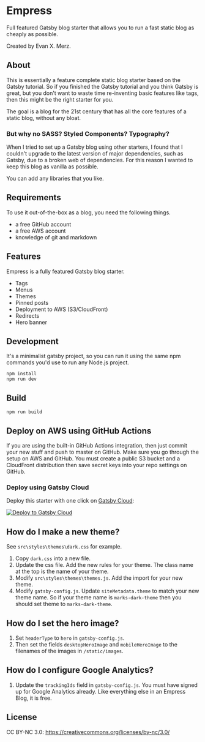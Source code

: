 # Empress

Full featured Gatsby blog starter that allows you to run a fast static blog as cheaply as possible.

Created by Evan X. Merz.

## About

This is essentially a feature complete static blog starter based on the Gatsby tutorial. So if you finished the Gatsby tutorial and you think Gatsby is great, but you don't want to waste time re-inventing basic features like tags, then this might be the right starter for you.

The goal is a blog for the 21st century that has all the core features of a static blog, without any bloat.

### But why no SASS? Styled Components? Typography?

When I tried to set up a Gatsby blog using other starters,
I found that I couldn't upgrade to the latest version of
major dependencies, such as Gatsby, due to a broken web of
dependencies. For this reason I wanted to keep this blog
as vanilla as possible.

You can add any libraries that you like.

## Requirements

To use it out-of-the-box as a blog, you need
the following things.

- a free GitHub account
- a free AWS account
- knowledge of git and markdown

## Features

Empress is a fully featured Gatsby blog starter.

- Tags
- Menus
- Themes
- Pinned posts
- Deployment to AWS (S3/CloudFront)
- Redirects
- Hero banner

## Development

It's a minimalist gatsby project, so you can run it using the same npm commands you'd use to run any Node.js project.

```
npm install
npm run dev
```

## Build

```
npm run build
```

## Deploy on AWS using GitHub Actions

If you are using the built-in GitHub Actions integration, then just commit your new stuff and push to master on GitHub. Make sure you go through the setup on AWS and GitHub. You must create a public S3 bucket and a CloudFront distribution then save secret keys into your repo settings on GitHub.

### Deploy using Gatsby Cloud

Deploy this starter with one click on [Gatsby Cloud](https://www.gatsbyjs.com/cloud/):

[<img src="https://www.gatsbyjs.com/deploynow.svg" alt="Deploy to Gatsby Cloud">](https://www.gatsbyjs.com/dashboard/deploynow?url=https://github.com/PaulMorel1/eMPress)

## How do I make a new theme?

See `src\styles\themes\dark.css` for example.

1. Copy `dark.css` into a new file.
2. Update the css file. Add the new rules for your theme. The class name at the top is the name of your theme.
3. Modify `src\styles\themes\themes.js`. Add the import for your new theme.
4. Modify `gatsby-config.js`. Update `siteMetadata.theme` to match your new theme name. So if your theme name is `marks-dark-theme` then you should set theme to `marks-dark-theme`.

## How do I set the hero image?

1. Set `headerType` to `hero` in  `gatsby-config.js`.
2. Then set the fields `desktopHeroImage` and `mobileHeroImage` to the filenames of the images in `/static/images`.

## How do I configure Google Analytics?

1. Update the `trackingIds` field in `gatsby-config.js`. You must have signed up for Google Analytics already. Like everything else in an Empress Blog, it is free.

## License

CC BY-NC 3.0: https://creativecommons.org/licenses/by-nc/3.0/